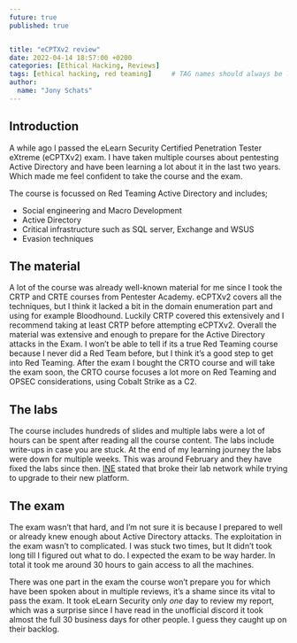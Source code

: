 ```yaml
---
future: true
published: true


title: "eCPTXv2 review"
date: 2022-04-14 18:57:00 +0200
categories: [Ethical Hacking, Reviews]
tags: [ethical hacking, red teaming]     # TAG names should always be lowercase
author:
  name: "Jony Schats"
---
```


## Introduction
A while ago I passed the eLearn Security Certified Penetration Tester eXtreme (eCPTXv2) exam. I have taken multiple courses about pentesting Active Directory and have been learning a lot about it in the last two years. Which made me feel confident to take the course and the exam.

The course is focussed on Red Teaming Active Directory and includes;
- Social engineering and Macro Development
- Active Directory
- Critical infrastructure such as SQL server, Exchange and WSUS
- Evasion techniques

## The material
A lot of the course was already well-known material for me since I took the CRTP and CRTE courses from Pentester Academy. eCPTXv2 covers all the techniques, but I think it lacked a bit in the domain enumeration part and using for example Bloodhound. Luckily CRTP covered this extensively and I recommend taking at least CRTP before attempting eCPTXv2. Overall the material was extensive and enough to prepare for the Active Directory attacks in the Exam. I won’t be able to tell if its a true Red Teaming course because I never did a Red Team before, but I think it’s a good step to get into Red Teaming. After the exam I bought the CRTO course and will take the exam soon, the CRTO course focuses a lot more on Red Teaming and OPSEC considerations, using Cobalt Strike as a C2.

## The labs
The course includes hundreds of slides and multiple labs were a lot of hours can be spent after reading all the course content. The labs include write-ups in case you are stuck. At the end of my learning journey the labs were down for multiple weeks. This was around February and they have fixed the labs since then. [INE](https://twitter.com/ine/status/1493744065069948929?s=20&t=03skt85L0ClJUYTfLZthHQ) stated that broke their lab network while trying to upgrade to their new platform.

## The exam
The exam wasn’t that hard, and I’m not sure it is because I prepared to well or already knew enough about Active Directory attacks. The exploitation in the exam wasn’t to complicated. I was stuck two times, but It didn’t took long till I figured out what to do. I expected the exam to be way harder. In total it took me around 30 hours to gain access to all the machines.

There was one part in the exam the course won’t prepare you for which have been spoken about in multiple reviews, it’s a shame since its vital to pass the exam. It took eLearn Security only *one* day to review my report, which was a surprise since I have read in the unofficial discord it took almost the full 30 business days for other people. I guess they caught up on their backlog.

